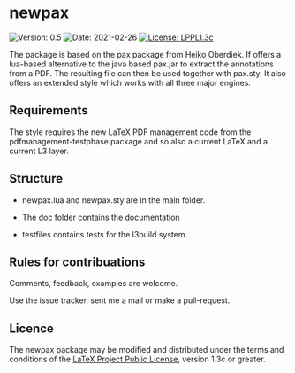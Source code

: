 # newpax

![Version: 0.5](https://img.shields.io/badge/current_version-0.5-blue.svg?style=flat-square)
![Date: 2021-02-26](https://img.shields.io/badge/date-2021-02-26-blue.svg?style=flat-square)
[![License: LPPL1.3c ](https://img.shields.io/badge/license-LPPL1.3c-blue.svg?style=flat-square)](https://ctan.org/license/lppl1.3c)

The package is based on the pax package from Heiko Oberdiek. 
If offers a lua-based alternative to the java based pax.jar to extract the annotations from a PDF. The resulting file
 can then be used together with pax.sty. It also offers an extended style which works with all three major engines.
 
## Requirements 

The style requires the new LaTeX PDF management code from the pdfmanagement-testphase package and so also
a current LaTeX and a current L3 layer.


##  Structure

- newpax.lua and newpax.sty are in the main folder. 

- The doc folder contains the documentation 
    
- testfiles contains tests for the l3build system. 
      
## Rules for contribuations

Comments, feedback, examples are welcome. 

Use the issue tracker, sent me a mail or make a pull-request.

## Licence

The newpax package may be modified and distributed under the terms and conditions of the 
[LaTeX Project Public License](https://www.latex-project.org/lppl/), version 1.3c or greater.
 


